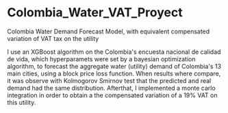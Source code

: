 # Colombia_Water_VAT_Proyect
Colombia Water Demand Forecast Model, with equivalent compensated variation of VAT tax on the utility

I use an XGBoost algorithm on the Colombia's encuesta nacional de calidad de vida, which hyperparamets were set by a bayesian optimization algorithm, to forecast the aggregate water (utility) demand of Colombia's 13 main cities, using a block price loss function. When results where compare, it was observe with Kolmogorov Smirnov test that the predicted and real demand had the same distribution. Afterthat, I implemented a monte carlo integration in order to obtain a the compensated variation of a 19% VAT on this utility.
